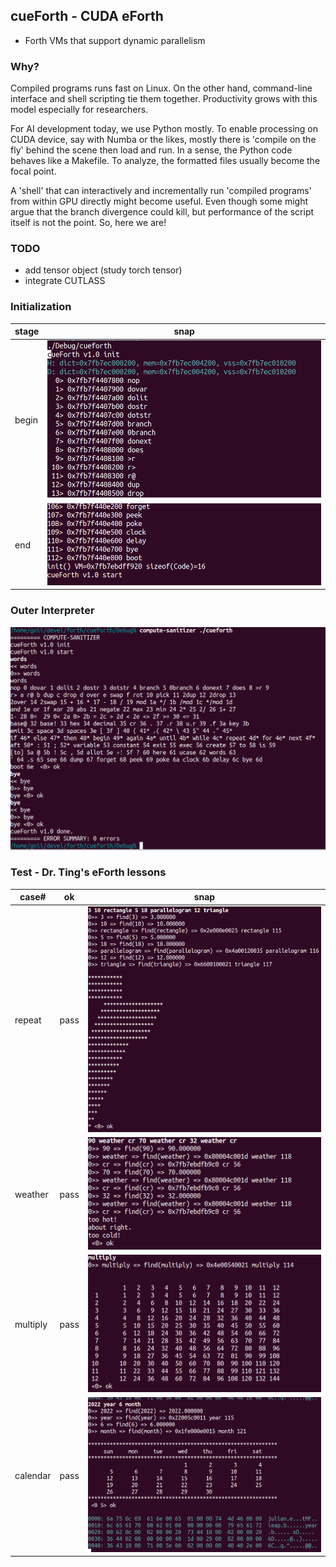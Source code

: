 ## cueForth - CUDA eForth
* Forth VMs that support dynamic parallelism

### Why?
Compiled programs runs fast on Linux. On the other hand, command-line interface and shell scripting tie them together. Productivity grows with this model especially for researchers.

For AI development today, we use Python mostly. To enable processing on CUDA device, say with Numba or the likes, mostly there is 'compile on the fly' behind the scene then load and run. In a sense, the Python code behaves like a Makefile. To analyze, the formatted files usually become the focal point.

A 'shell' that can interactively and incrementally run 'compiled programs' from within GPU directly might become useful. Even though some might argue that the branch divergence could kill, but performance of the script itself is not the point. So, here we are!

### TODO
* add tensor object (study torch tensor)
* integrate CUTLASS

### Initialization
|stage|snap|
|---|---|
|begin|<img src="./img/cueforth_init_0.png">|
|end|<img src="./img/cueforth_init_1.png">|

### Outer Interpreter
<img src="./img/cueforth_words_0.png">

### Test - Dr. Ting's eForth lessons
|case#|ok|snap|
|---|---|---|
|repeat|pass|<img src="./img/cueforth_ast_0.png">|
|weather|pass|<img src="./img/cueforth_weather_0.png">|
|multiply|pass|<img src="./img/cueforth_mult_0.png">|
|calendar|pass|<img src="./img/cueforth_calndr_1.png">|

